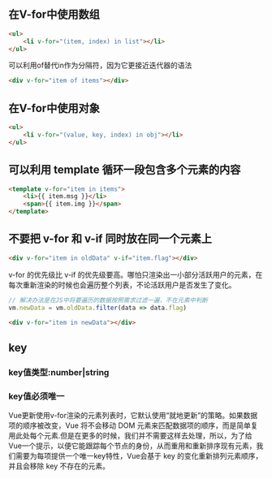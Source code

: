 ## 在V-for中使用数组
```html
<ul>
    <li v-for="(item, index) in list"></li>
</ul>
```
可以利用of替代in作为分隔符，因为它更接近迭代器的语法
```html
<div v-for="item of items"></div>
```
## 在V-for中使用对象
```html
<ul>
    <li v-for="(value, key, index) in obj"></li>
</ul>
```
## 可以利用 template 循环一段包含多个元素的内容
```html
<template v-for="item in items">
    <li>{{ item.msg }}</li>
    <span>{{ item.img }}</span>
</template>
```
## 不要把 v-for 和 v-if 同时放在同一个元素上
```html
<div v-for="item in oldData" v-if="item.flag"></div>
```
v-for 的优先级比 v-if 的优先级要高。哪怕只渲染出一小部分活跃用户的元素，在每次重新渲染的时候也会遍历整个列表，不论活跃用户是否发生了变化。
```javascript
// 解决办法是在JS中将要遍历的数据按照需求过滤一遍，不在元素中判断
vm.newData = vm.oldData.filter(data => data.flag)
```
```html
<div v-for="item in newData"></div>
```
## key
### key值类型:number|string
### key值必须唯一
Vue更新使用v-for渲染的元素列表时，它默认使用“就地更新”的策略。如果数据项的顺序被改变，Vue 将不会移动 DOM 元素来匹配数据项的顺序，而是简单复用此处每个元素.但是在更多的时候，我们并不需要这样去处理，所以，为了给Vue一个提示，以便它能跟踪每个节点的身份，从而重用和重新排序现有元素，我们需要为每项提供一个唯一key特性，Vue会基于 key 的变化重新排列元素顺序，并且会移除 key 不存在的元素。